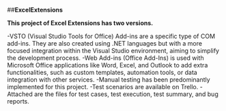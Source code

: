##**ExcelExtensions**

**This project of Excel Extensions has two versions.**

-VSTO (Visual Studio Tools for Office) Add-ins are a specific type of COM add-ins. They are also created using .NET languages but with a more focused integration within the Visual Studio environment, aiming to simplify the development process.
-Web Add-ins (Office Add-Ins) is used with Microsoft Office applications like Word, Excel, and Outlook to add extra functionalities, such as custom templates, automation tools, or data integration with other services.
-Manual testing has been predominantly implemented for this project.
-Test scenarios are available on Trello.
-Attached are the files for test cases, test execution, test summary, and bug reports.

